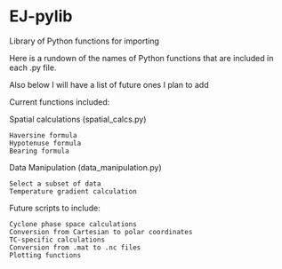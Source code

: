 # EJ-pylib
Library of Python functions for importing

Here is a rundown of the names of Python functions that are included in each .py file.

Also below I will have a list of future ones I plan to add

Current functions included:

Spatial calculations (spatial_calcs.py)
  
	Haversine formula
	Hypotenuse formula
	Bearing formula
	
Data Manipulation (data_manipulation.py)

	Select a subset of data
	Temperature gradient calculation
  
Future scripts to include:

	Cyclone phase space calculations
	Conversion from Cartesian to polar coordinates
	TC-specific calculations
	Conversion from .mat to .nc files
	Plotting functions
